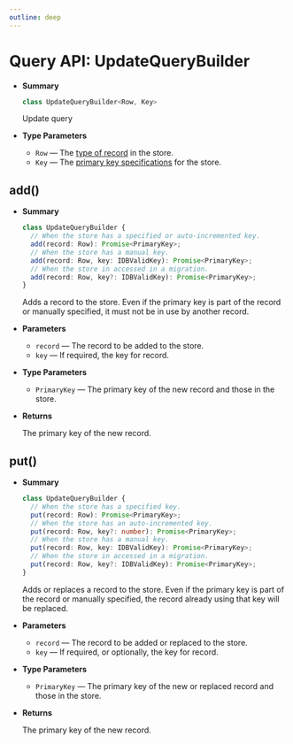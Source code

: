 ```yaml
---
outline: deep
---
```


# Query API: UpdateQueryBuilder

- **Summary**

  ```ts
  class UpdateQueryBuilder<Row, Key>
  ```

  Update query

- **Type Parameters**

  - `Row` — The [type of record](schema#models) in the store.
  - `Key` — The [primary key specifications](schema#keys) for the store.

## add()

- **Summary**

  ```ts
  class UpdateQueryBuilder {
    // When the store has a specified or auto-incremented key.
    add(record: Row): Promise<PrimaryKey>;
    // When the store has a manual key.
    add(record: Row, key: IDBValidKey): Promise<PrimaryKey>;
    // When the store in accessed in a migration.
    add(record: Row, key?: IDBValidKey): Promise<PrimaryKey>;
  }
  ```

  Adds a record to the store. Even if the primary key is part of the record or manually specified, it must not be in use by another record.

- **Parameters**

  - `record` — The record to be added to the store.
  - `key` — If required, the key for record.

- **Type Parameters**

  - `PrimaryKey` — The primary key of the new record and those in the store.

- **Returns**

  The primary key of the new record.

## put()

- **Summary**

  ```ts
  class UpdateQueryBuilder {
    // When the store has a specified key.
    put(record: Row): Promise<PrimaryKey>;
    // When the store has an auto-incremented key.
    put(record: Row, key?: number): Promise<PrimaryKey>;
    // When the store has a manual key.
    put(record: Row, key: IDBValidKey): Promise<PrimaryKey>;
    // When the store in accessed in a migration.
    put(record: Row, key?: IDBValidKey): Promise<PrimaryKey>;
  }
  ```

  Adds or replaces a record to the store. Even if the primary key is part of the record or manually specified, the record already using that key will be replaced.

- **Parameters**

  - `record` — The record to be added or replaced to the store.
  - `key` — If required, or optionally, the key for record.

- **Type Parameters**

  - `PrimaryKey` — The primary key of the new or replaced record and those in the store.

- **Returns**

  The primary key of the new record.
